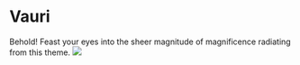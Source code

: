 # Vauri

Behold! Feast your eyes into the sheer magnitude of magnificence radiating from this theme.
![](https://github.com/voldtman/vauri/raw/master/ss.png)

